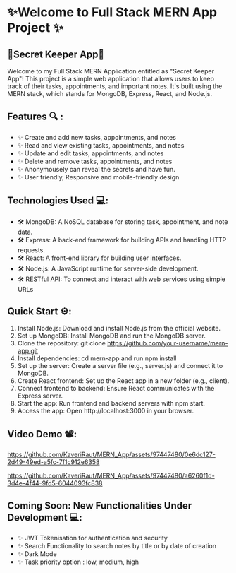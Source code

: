 # ✨Welcome to Full Stack MERN App Project ✨
## 🔑Secret Keeper App🔑

Welcome to my Full Stack MERN Application entitled as "Secret Keeper App"! 
This project is a simple web application that allows users to keep track of their tasks, appointments, and important notes. It's built using the MERN stack, which stands for MongoDB, Express, React, and Node.js.

## Features 🔍 :
- ✨ Create and add new tasks, appointments, and notes
- ✨ Read and view existing tasks, appointments, and notes
- ✨ Update and edit tasks, appointments, and notes
- ✨ Delete and remove tasks, appointments, and notes
- ✨ Anonymousely can reveal the secrets and have fun.
- ✨ User friendly, Responsive and mobile-friendly design

## Technologies Used 💻:
- 🛠️ MongoDB: A NoSQL database for storing task, appointment, and note data.
- 🛠️ Express: A back-end framework for building APIs and handling HTTP requests.
- 🛠️ React: A front-end library for building user interfaces.
- 🛠️ Node.js: A JavaScript runtime for server-side development.
- 🛠️ RESTful API: To connect and interact with web services using simple URLs

## Quick Start ⚙️:
1. Install Node.js: Download and install Node.js from the official website.
2. Set up MongoDB: Install MongoDB and run the MongoDB server.
3. Clone the repository: git clone https://github.com/your-username/mern-app.git
4. Install dependencies: cd mern-app and run npm install
5. Set up the server: Create a server file (e.g., server.js) and connect it to MongoDB.
6. Create React frontend: Set up the React app in a new folder (e.g., client).
7. Connect frontend to backend: Ensure React communicates with the Express server.
8. Start the app: Run frontend and backend servers with npm start.
9. Access the app: Open http://localhost:3000 in your browser.

## Video Demo 📽️:

https://github.com/KaveriRaut/MERN_App/assets/97447480/0e6dc127-2d49-49ed-a5fc-7f1c912e6358

https://github.com/KaveriRaut/MERN_App/assets/97447480/a6260f1d-3d4e-4f44-9fd5-6044093fc838

## Coming Soon: New Functionalities Under Development 💻:
- ✨ JWT Tokenisation for authentication and security
- ✨ Search Functionality to search notes by title or by date of creation
- ✨ Dark Mode
- ✨ Task priority option : low, medium, high
